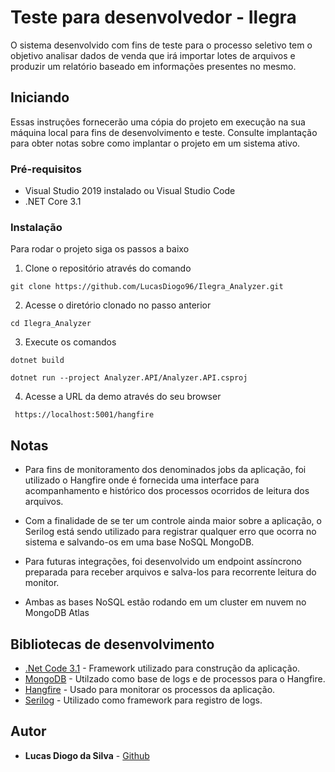 # Teste para desenvolvedor - Ilegra

O sistema desenvolvido com fins de teste para o processo seletivo tem o objetivo analisar dados de venda que irá importar lotes de arquivos e produzir um relatório baseado em informações presentes no mesmo.

## Iniciando

Essas instruções fornecerão uma cópia do projeto em execução na sua máquina local para fins de desenvolvimento e teste. Consulte implantação para obter notas sobre como implantar o projeto em um sistema ativo.

### Pré-requisitos

- Visual Studio 2019 instalado ou Visual Studio Code
- .NET Core 3.1

### Instalação

Para rodar o projeto siga os passos a baixo

1. Clone o repositório através do comando 

```
git clone https://github.com/LucasDiogo96/Ilegra_Analyzer.git
```

2. Acesse o diretório clonado no passo anterior

```
cd Ilegra_Analyzer
```

3. Execute os comandos

```
dotnet build
```
```
dotnet run --project Analyzer.API/Analyzer.API.csproj
```

4. Acesse a URL da demo através do seu browser

```
 https://localhost:5001/hangfire
```
## Notas

 * Para fins de monitoramento dos denominados jobs da aplicação, foi utilizado o Hangfire onde é fornecida uma interface para acompanhamento e histórico dos processos ocorridos de leitura dos arquivos.

 * Com a finalidade de se ter um controle ainda maior sobre a aplicação, o Serilog está sendo utilizado para registrar qualquer erro que ocorra no sistema e salvando-os em uma base NoSQL MongoDB.

  * Para futuras integrações, foi desenvolvido um endpoint assíncrono preparada para receber arquivos e salva-los para recorrente leitura do monitor.
  
  * Ambas as bases NoSQL estão rodando em um cluster em nuvem no MongoDB Atlas


## Bibliotecas de desenvolvimento

* [.Net Code 3.1](https://dotnet.microsoft.com/download) - Framework utilizado para construção da aplicação.
* [MongoDB](https://www.mongodb.com/) - Utilzado como base de logs e de processos para o Hangfire.
* [Hangfire](https://www.hangfire.io/) - Usado para monitorar os processos da aplicação.
* [Serilog](https://serilog.net/) - Utilizado como framework para registro de logs.


## Autor

* **Lucas Diogo da Silva** - [Github](https://github.com/LucasDiogo96)

